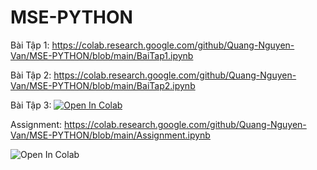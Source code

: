 # MSE-PYTHON
Bài Tập 1:
https://colab.research.google.com/github/Quang-Nguyen-Van/MSE-PYTHON/blob/main/BaiTap1.ipynb

Bài Tập 2:
https://colab.research.google.com/github/Quang-Nguyen-Van/MSE-PYTHON/blob/main/BaiTap2.ipynb


Bài Tập 3:
<a href="https://colab.research.google.com/github/Quang-Nguyen-Van/MSE-PYTHON/blob/main/BaiTap3.ipynb"><img data-canonical-src="https://colab.research.google.com/assets/colab-badge.svg" alt="Open In Colab" src="https://camo.githubusercontent.com/84f0493939e0c4de4e6dbe113251b4bfb5353e57134ffd9fcab6b8714514d4d1/68747470733a2f2f636f6c61622e72657365617263682e676f6f676c652e636f6d2f6173736574732f636f6c61622d62616467652e737667"></a>


Assignment:
https://colab.research.google.com/github/Quang-Nguyen-Van/MSE-PYTHON/blob/main/Assignment.ipynb

<img data-canonical-src="https://colab.research.google.com/assets/colab-badge.svg" alt="Open In Colab" src="https://camo.githubusercontent.com/84f0493939e0c4de4e6dbe113251b4bfb5353e57134ffd9fcab6b8714514d4d1/68747470733a2f2f636f6c61622e72657365617263682e676f6f676c652e636f6d2f6173736574732f636f6c61622d62616467652e737667">

